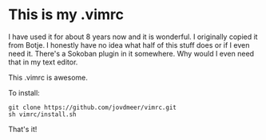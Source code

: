 # This is my .vimrc

I have used it for about 8 years now and it is wonderful.
I originally copied it from Botje.
I honestly have no idea what half of this stuff does or if I even need it.
There's a Sokoban plugin in it somewhere.
Why would I even need that in my text editor.

This .vimrc is awesome.

To install:

    git clone https://github.com/jovdmeer/vimrc.git
    sh vimrc/install.sh

That's it!

